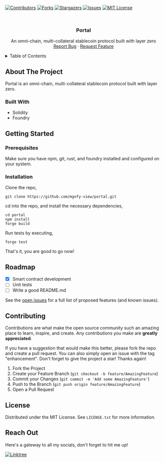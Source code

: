 <!-- PROJECT SHIELDS -->

[![Contributors][contributors-shield]][contributors-url]
[![Forks][forks-shield]][forks-url]
[![Stargazers][stars-shield]][stars-url]
[![Issues][issues-shield]][issues-url]
[![MIT License][license-shield]][license-url]

<!-- PROJECT LOGO -->
<br />
<div align="center">
  <!-- <a href="https://github.com/mgnfy-view/portal">
    <img src="assets/icon.svg" alt="Logo" width="80" height="80">
  </a> -->

  <h3 align="center">Portal</h3>

  <p align="center">
    An omni-chain, multi-collateral stablecoin protocol built with layer zero 
    <br />
    <a href="https://github.com/mgnfy-view/portal/issues/new?labels=bug&template=bug-report---.md">Report Bug</a>
    ·
    <a href="https://github.com/mgnfy-view/portal/issues/new?labels=enhancement&template=feature-request---.md">Request Feature</a>
  </p>
</div>

<!-- TABLE OF CONTENTS -->
<details>
  <summary>Table of Contents</summary>
  <ol>
    <li>
      <a href="#about-the-project">About The Project</a>
      <ul>
        <li><a href="#built-with">Built With</a></li>
      </ul>
    </li>
    <li>
      <a href="#getting-started">Getting Started</a>
      <ul>
        <li><a href="#prerequisites">Prerequisites</a></li>
        <li><a href="#installation">Installation</a></li>
      </ul>
    </li>
    <li><a href="#roadmap">Roadmap</a></li>
    <li><a href="#contributing">Contributing</a></li>
    <li><a href="#license">License</a></li>
    <li><a href="#contact">Contact</a></li>
  </ol>
</details>

<!-- ABOUT THE PROJECT -->

## About The Project

Portal is an omni-chain, multi-collateral stablecoin protocol built with layer zero.

### Built With

- Solidity
- Foundry

<!-- GETTING STARTED -->

## Getting Started

### Prerequisites

Make sure you have npm, git, rust, and foundry installed and configured on your system.

### Installation

Clone the repo,

```shell
git clone https://github.com/mgnfy-view/portal.git
```

cd into the repo, and install the necessary dependencies,

```shell
cd portal
npm install
forge build
```

Run tests by executing,

```shell
forge test
```

That's it, you are good to go now!

<!-- ROADMAP -->

## Roadmap

-   [x] Smart contract development
-   [ ] Unit tests
-   [ ] Write a good README.md

See the [open issues](https://github.com/mgnfy-view/portal/issues) for a full list of proposed features (and known issues).

<!-- CONTRIBUTING -->

## Contributing

Contributions are what make the open source community such an amazing place to learn, inspire, and create. Any contributions you make are **greatly appreciated**.

If you have a suggestion that would make this better, please fork the repo and create a pull request. You can also simply open an issue with the tag "enhancement".
Don't forget to give the project a star! Thanks again!

1. Fork the Project
2. Create your Feature Branch (`git checkout -b feature/AmazingFeature`)
3. Commit your Changes (`git commit -m 'Add some AmazingFeature'`)
4. Push to the Branch (`git push origin feature/AmazingFeature`)
5. Open a Pull Request

<!-- LICENSE -->

## License

Distributed under the MIT License. See `LICENSE.txt` for more information.

<!-- CONTACT -->

## Reach Out

Here's a gateway to all my socials, don't forget to hit me up!

[![Linktree](https://img.shields.io/badge/linktree-1de9b6?style=for-the-badge&logo=linktree&logoColor=white)][linktree-url]

<!-- MARKDOWN LINKS & IMAGES -->
<!-- https://www.markdownguide.org/basic-syntax/#reference-style-links -->

[contributors-shield]: https://img.shields.io/github/contributors/mgnfy-view/portal.svg?style=for-the-badge
[contributors-url]: https://github.com/mgnfy-view/portal/graphs/contributors
[forks-shield]: https://img.shields.io/github/forks/mgnfy-view/portal.svg?style=for-the-badge
[forks-url]: https://github.com/mgnfy-view/portal/network/members
[stars-shield]: https://img.shields.io/github/stars/mgnfy-view/portal.svg?style=for-the-badge
[stars-url]: https://github.com/mgnfy-view/portal/stargazers
[issues-shield]: https://img.shields.io/github/issues/mgnfy-view/portal.svg?style=for-the-badge
[issues-url]: https://github.com/mgnfy-view/portal/issues
[license-shield]: https://img.shields.io/github/license/mgnfy-view/portal.svg?style=for-the-badge
[license-url]: https://github.com/mgnfy-view/portal/blob/master/LICENSE.txt
[linktree-url]: https://linktr.ee/mgnfy.view